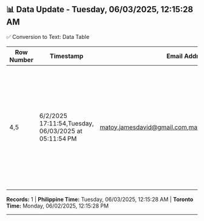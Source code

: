 ## 📊 Data Update - Tuesday, 06/03/2025, 12:15:28 AM

✅ Conversion to Text: Data Table

| Row Number | Timestamp | Email Address | Full Name | Upload Documents | File Name | Text File | Recent Date |
|------------|-----------|---------------|-----------|------------------|-----------|-----------|-------------|
| 4,5 | 6/2/2025 17:11:54,Tuesday, 06/03/2025 at 05:11:54 PM | matoy.jamesdavid@gmail.com,matoy.jamesdavid@gmail.com | James David Matoy,James David Matoy | [Link](https://drive.google.com/open?id=1pFsZ7mVCUxXndJAvEVgh2TipOKEPle9O,https://drive.google.com/open?id=1pFsZ7mVCUxXndJAvEVgh2TipOKEPle9O) | AI-Automation-Engineer-James-David-Matoy - James David Matoy.pdf,AI-Automation-Engineer-James-David-Matoy - James David Matoy.pdf | [Link](#) | ,Recent Date |

**Records:** 1 | **Philippine Time:** Tuesday, 06/03/2025, 12:15:28 AM | **Toronto Time:** Monday, 06/02/2025, 12:15:28 PM

---

